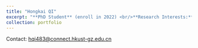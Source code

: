 ```yaml
---
title: "Hongkai QI"
excerpt: "**PhD Student** (enroll in 2022) <br/>**Research Interests:** <br/>(1) Lithologic impacts on nitrogen dynamics <br/>(2) Coupled cycling of nitrogen with other elements <br/>(3) Nitrogen biogeochemistry in the hyporheic zone <br/>(4) Greenhouse gases emission from aquatic ecosystems<br/><img src='/images/hongkai3.png' style='max-width: 500px; height: auto;'>"
collection: portfolio
---
```


Contact: hqi483@connect.hkust-gz.edu.cn
